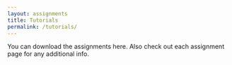 ```yaml
---
layout: assignments
title: Tutorials
permalink: /tutorials/
---
```

You can download the assignments here. Also check out each assignment page for any additional info.
